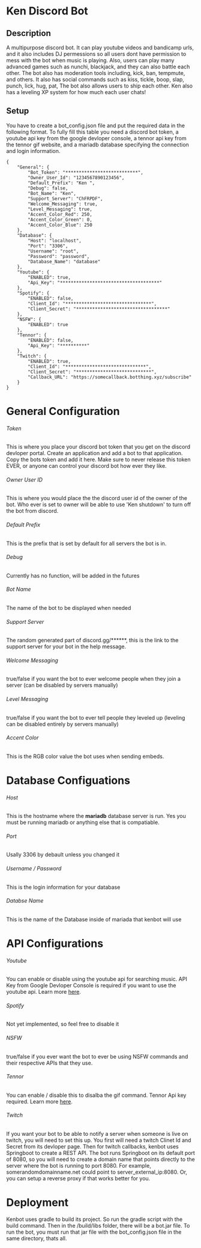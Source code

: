 Ken Discord Bot
===

Description
---
A multipurpose discord bot. It can play youtube videos and bandicamp urls, and it also includes DJ permessions so all users dont have permission to mess with the bot when music is playing. Also, users can play many advanced games such as nunchi, blackjack, and they can also battle each other. The bot also has moderation tools including, kick, ban, tempmute, and others. It also has social commands such as kiss, tickle, boop, slap, punch, lick, hug, pat, The bot also allows users to ship each other. Ken also has a leveling XP system for how much each user chats!

Setup
---

You have to create a bot_config.json file and put the required data in the following format. To fully fill this table you need a discord bot token, a youtube api key from the google devloper console, a tennor api key from the tennor gif website, and a mariadb database specifying the connection and login information.

```
{
	"General": {
		"Bot_Token": "***************************",
		"Owner_User_Id": "1234567890123456",
		"Default_Prefix": "Ken ",
		"Debug": false,
		"Bot_Name": "Ken",
		"Support_Server": "ChFRPDF",
		"Welcome_Messaging": true,
		"Level_Messaging": true,
		"Accent_Color_Red": 250,
		"Accent_Color_Green": 0,
		"Accent_Color_Blue": 250
	},
	"Database": {
		"Host": "localhost",
		"Port": "3306",
		"Username": "root",
		"Password": "password",
		"Database_Name": "database"
	},
	"Youtube": {
		"ENABLED": true,
		"Api_Key": "*************************************"
	},
	"Spotify": {
		"ENABLED": false,
		"Client_Id": "********************************",
		"Client_Secret": "**********************************"
	},
	"NSFW": {
		"ENABLED": true
	},
	"Tennor": {
		"ENABLED": false,
		"Api_Key": "**********"
	},
	"Twitch": {
		"ENABLED": true,
		"Client_Id": "******************************",
		"Client_Secret": "****************************",
		"Callback_URL": "https://somecallback.botthing.xyz/subscribe"
	}
}
```

# General Configuration
###### Token
This is where you place your discord bot token that you get on the discord devloper portal. Create an application and add a bot to that application. Copy the bots token and add it here. Make sure to never release this token EVER, or anyone can control your discord bot how ever they like.
###### Owner User ID
This is where you would place the the discord user id of the owner of the bot. Who ever is set to owner will be able to use 'Ken shutdown' to turn off the bot from discord.
###### Default Prefix
This is the prefix that is set by default for all servers the bot is in.
###### Debug
Currently has no function, will be added in the futures
###### Bot Name
The name of the bot to be displayed when needed
###### Support Server
The random generated part of discord.gg/******, this is the link to the support server for your bot in the help message.
###### Welcome Messaging
true/false if you want the bot to ever welcome people when they join a server (can be disabled by servers manually)
###### Level Messaging
true/false if you want the bot to ever tell people they leveled up (leveling can be disabled entirely by servers manually)
###### Accent Color
This is the RGB color value the bot uses when sending embeds.

# Database Configuations
###### Host
This is the hostname where the **mariadb** database server is run. Yes you must be running mariadb or anything else that is compatiable. 
###### Port
Usally 3306 by debault unless you changed it
###### Username / Password
This is the login information for your database
###### Databse Name
This is the name of the Database inside of mariada that kenbot will use

# API Configurations

###### Youtube
You can enable or disable using the youtube api for searching music. API Key from Google Devloper Console is required if you want to use the youtube api. Learn more [here](https://developers.google.com/youtube/v3/getting-started).
###### Spotify
Not yet implemented, so feel free to disable it
###### NSFW
true/false if you ever want the bot to ever be using NSFW commands and their respective APIs that they use.
###### Tennor
You can enable / disable this to disalba the gif command. Tennor Api key required. Learn more [here](https://tenor.com/gifapi/documentation).
###### Twitch
If you want your bot to be able to notify a server when someone is live on twitch, you will need to set this up. You first will need a twitch Clinet Id and Secret from its devloper page. Then for twitch callbacks, kenbot uses Springboot to create a REST API. The bot runs Springboot on its default port of 8080, so you will need to create a domain name that points directly to the server where the bot is running to port 8080. For example, somerandomdomainname.net could point to server_external_ip:8080. Or, you can setup a reverse proxy if that works better for you.

# Deployment

Kenbot uses gradle to build its project. So run the gradle script with the build command. Then in the /build/libs folder, there will be a bot.jar file. To run the bot, you must run that jar file with the bot_config.json file in the same directory, thats all.
